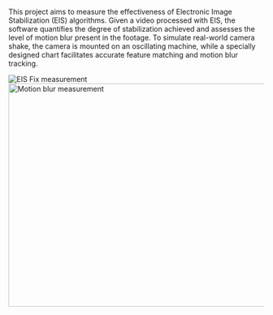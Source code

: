 This project aims to measure the effectiveness of Electronic Image Stabilization (EIS) algorithms. Given a video processed with EIS, the software quantifies the degree of stabilization achieved and assesses the level of motion blur present in the footage. To simulate real-world camera shake, the camera is mounted on an oscillating machine, while a specially designed chart facilitates accurate feature matching and motion blur tracking.

![EIS Fix measurement](https://github.com/user-attachments/assets/53a0cdfc-11b1-410d-9b96-11682b9294ef)
<img width="1322" height="440" alt="Motion blur measurement" src="https://github.com/user-attachments/assets/6b295a12-c424-47d8-9810-3be32ff80377" />
